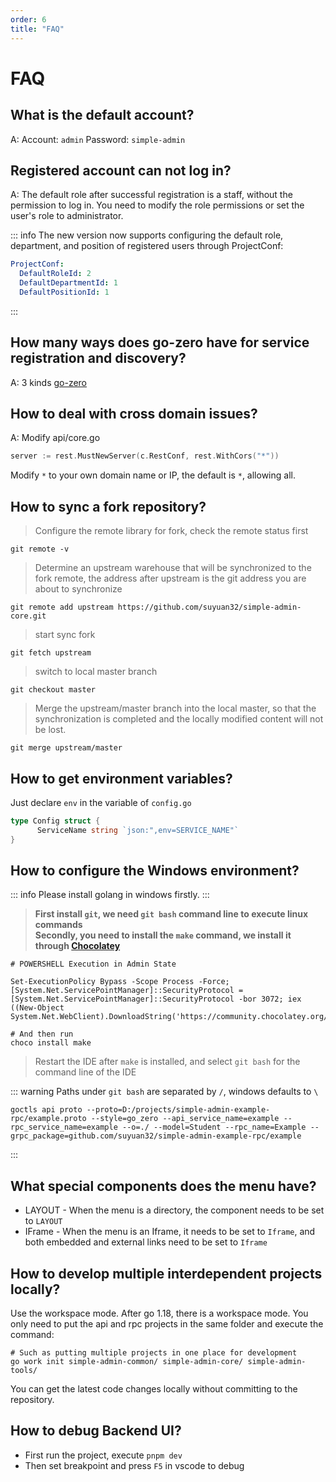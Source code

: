 ```yaml
---
order: 6
title: "FAQ"
---
```


# FAQ

## What is the default account?

A: Account: `admin` Password: `simple-admin`

## Registered account can not log in?

A: The default role after successful registration is a staff, without the permission to log in. You need to modify the role permissions or set the user's role to administrator.

::: info
The new version now supports configuring the default role, department, and position of registered users through ProjectConf:

```yaml
ProjectConf:
  DefaultRoleId: 2
  DefaultDepartmentId: 1
  DefaultPositionId: 1
```

:::

## How many ways does go-zero have for service registration and discovery?

A: 3 kinds [go-zero](https://mp.weixin.qq.com/s/-WaWJaM_ePEQOf7ExNJe7w)

## How to deal with cross domain issues?

A: Modify api/core.go

```go
server := rest.MustNewServer(c.RestConf, rest.WithCors("*"))
```

Modify `*` to your own domain name or IP, the default is `*`, allowing all.

## How to sync a fork repository?

> Configure the remote library for fork, check the remote status first

```shell
git remote -v
```

> Determine an upstream warehouse that will be synchronized to the fork remote, the address after upstream is the git address you are about to synchronize

```shell
git remote add upstream https://github.com/suyuan32/simple-admin-core.git
```

> start sync fork

```shell
git fetch upstream
```

> switch to local master branch

```shell
git checkout master
```

> Merge the upstream/master branch into the local master, so that the synchronization is completed and the locally modified content will not be lost.

```shell
git merge upstream/master
```

## How to get environment variables?

Just declare `env` in the variable of `config.go`

```go
type Config struct {
      ServiceName string `json:",env=SERVICE_NAME"`
}
```

## How to configure the Windows environment?

::: info
Please install golang in windows firstly.
:::

> **First install `git`, we need `git bash` command line to execute linux commands** \
> **Secondly, you need to install the `make` command, we install it through [Chocolatey](https://chocolatey.org/install#individual)**

```shell
# POWERSHELL Execution in Admin State

Set-ExecutionPolicy Bypass -Scope Process -Force; [System.Net.ServicePointManager]::SecurityProtocol = [System.Net.ServicePointManager]::SecurityProtocol -bor 3072; iex ((New-Object System.Net.WebClient).DownloadString('https://community.chocolatey.org/install.ps1'))

# And then run
choco install make
```

> Restart the IDE after `make` is installed, and select `git bash` for the command line of the IDE

::: warning
Paths under `git bash` are separated by `/`, windows defaults to `\`

```shell
goctls api proto --proto=D:/projects/simple-admin-example-rpc/example.proto --style=go_zero --api_service_name=example --rpc_service_name=example --o=./ --model=Student --rpc_name=Example --grpc_package=github.com/suyuan32/simple-admin-example-rpc/example
```

:::

## What special components does the menu have?

- LAYOUT - When the menu is a directory, the component needs to be set to `LAYOUT`
- IFrame - When the menu is an Iframe, it needs to be set to `Iframe`, and both embedded and external links need to be set to `Iframe`

## How to develop multiple interdependent projects locally?

Use the workspace mode. After go 1.18, there is a workspace mode. You only need to put the api and rpc projects in the same folder and execute the command:

```shell
# Such as putting multiple projects in one place for development
go work init simple-admin-common/ simple-admin-core/ simple-admin-tools/
```

You can get the latest code changes locally without committing to the repository.

## How to debug Backend UI?

- First run the project, execute `pnpm dev`
- Then set breakpoint and press `F5` in vscode to debug
